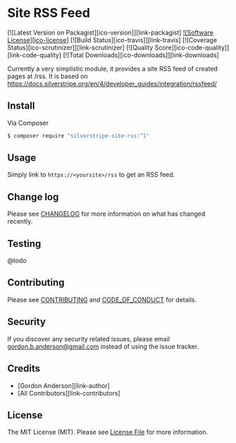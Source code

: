 # Site RSS Feed

[![Latest Version on Packagist][ico-version]][link-packagist]
[![Software License][ico-license]](LICENSE.md)
[![Build Status][ico-travis]][link-travis]
[![Coverage Status][ico-scrutinizer]][link-scrutinizer]
[![Quality Score][ico-code-quality]][link-code-quality]
[![Total Downloads][ico-downloads]][link-downloads]

Currently a very simplistic module, it provides a site RSS feed of created pages at /rss.  It is based on
https://docs.silverstripe.org/en/4/developer_guides/integration/rssfeed/

## Install

Via Composer

``` bash
$ composer require "silverstripe-site-rss:^1"
```

## Usage

Simply link to `https://<yoursite>/rss` to get an RSS feed.

## Change log

Please see [CHANGELOG](CHANGELOG.md) for more information on what has changed recently.

## Testing
@todo

## Contributing

Please see [CONTRIBUTING](CONTRIBUTING.md) and [CODE_OF_CONDUCT](CODE_OF_CONDUCT.md) for details.

## Security

If you discover any security related issues, please email gordon.b.anderson@gmail.com instead of using the issue tracker.

## Credits

- [Gordon Anderson][link-author]
- [All Contributors][link-contributors]

## License

The MIT License (MIT). Please see [License File](LICENSE.md) for more information.


